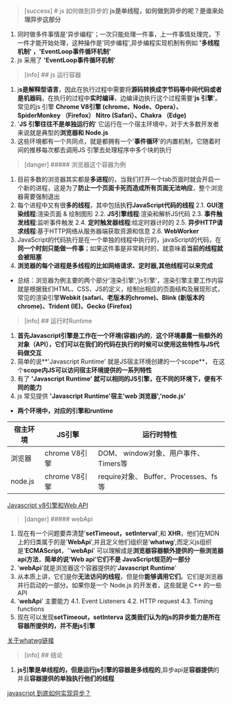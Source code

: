 >[success] #  js 如何做到异步的
**js是单线程，如何做到异步的呢？是谁来处理异步这部分**
1. 同时做多件事情是'异步编程'；一次只能处理一件事，上一件事情处理完，下一件才能开始处理，这种操作是'同步编程',异步编程实现机制有例如 **'多线程机制' ，'EventLoop事件循环机制'**
2. js 采用了 **'EventLoop事件循环机制'**
>[info] ## js 运行容器
1. j**s是解释型语言**，因此在执行过程中需要将**源码转换成字节码等中间代码或者是机器码**，在执行的过程中**实时编译**，边编译边执行这个过程需要'**js 引擎**'。常见的js 引擎 **Chrome V8引擎 (chrome、Node、Opera）、SpiderMonkey （Firefox）
  Nitro (Safari）、Chakra （Edge)**
2. '**JS 引擎往往不是单独运行的**' 它运行在一个宿主环境中，对于大多数开发者来说就是典型的**浏览器和 Node.js**
3. 这些环境都有一个共同点，就是都拥有一个'**事件循环**'的内置机制，它随着时间的推移每次都去调用JS 引擎去处理程序中多个块的执行


>[danger] ##### 浏览器这个容器为例

1.  目前多数的浏览器其实都是**多进程**的，当我们打开一个tab页面时就会开启一个新的进程，这是为了**防止一个页面卡死而造成所有页面无法响应**，整个浏览器需要强制退出
2.  每个进程中又有很**多的线程**，其中包括执**行JavaScript代码的线程**
 2.1. **GUI渲染线程**:渲染页面 & 绘制图形
 2.2. **JS引擎线程**:渲染和解析JS代码
 2.3. **事件触发线程**:监听事件触发
 2.4. **定时触发器线程**:给定时器计时的
 2.5. **异步HTTP请求线程**:基于HTTP网络从服务器端获取资源和信息
 2.6. **WebWorker**
3.  JavaScript的代码执行是在一个单独的线程中执行的，javaScript的代码，在**同一个时刻只能做一件事**；如果这件事是非常耗时的，就意味着**当前的线程就会被阻塞**
4.  **浏览器的每个进程是多线程的比如网络请求、定时器,其他线程可以来完成**

* 总结：浏览器为例主要的两个部分'渲染引擎','js引擎'，渲染引擎主要工作内容就是根据我们HTML、CSS、JS的定义，绘制出相应的页面结构及展现形式，常见的渲染引擎**Webkit (safari、老版本的chrome)、Blink (新版本的chrome)、Trident (IE)、Gecko (Firefox)**

>[info] ## 运行时Runtime
1. **首先Javascript引擎是工作在一个环境(容器)内的**，**这个环境暴露一些额外的对象（API），它们可以在我们的代码在执行的时候可以使用这些特性与JS代码做交互**
2. 简单的说**'Javascript Runtime' 就是JS宿主环境创建的一个scope**， 在这个**scope内JS可以访问宿主环境提供的一系列特性**
3. 有了 **'Javascript Runtime' 就可以相同的JS引擎，在不同的环境下，便有不同的能力**
4. js 常见提供 **'Javascript Runtime'宿主'web 浏览器','node.js'**


*   **两个环境中，对应的引擎和runtime**

| 宿主环境 | JS引擎 | 运行时特性 |
| --- | --- | --- |
| 浏览器 | chrome V8引擎 | DOM、 window对象、用户事件、Timers等 |
| node.js | chrome V8引擎 | require对象、 Buffer、Processes、fs 等 |

[Javascript v8引擎和Web API](https://stackoverflow.com/questions/59316975/the-javascript-v8-engine-and-web-apis)

>[danger]  ##### webApi

1. 现在有一个问题要弄清楚'**setTimeout，setInterval**',和 **XHR**，他们在MDN 上的归类属于的是'**WebApi**',并且定义他们组织是'**whatwg**',而定义js组织是'**ECMAScript**，''**webApi**' 可以理解成是**浏览器容器额外提供的一些浏览器api方法**，**简单的说'Web api'它们不是  JavaScript规范的一部分**
2. '**webApi**'就是浏览器这个容器提供的'**Javascript Runtime**'
3. 从本质上讲，它们是你**无法访问的线程**，但是你**能够调用它们**。它们是浏览器并行启动的一部分。如果你是一个 Node.js 的开发者，这些就是 C++ 的一些 API
4. '**webApi**' 主要能力
  4.1. Event Listeners
  4.2. HTTP request
  4.3. Timing functions
5. 现在可以发现**setTimeout，setInterva 这类我们认为的js的异步能力是所在容器所提供的，并不是js引擎**


[关于whatwg链接](https://segmentfault.com/q/1010000002408941)

>[info] ## 结论
1. **js引擎是单线程的，但是运行js引擎的容器是多线程的**,异步api是**容器提供**的并且**容器提供的单独执行他们的线程**

[javascript 到底如何实现异步？](https://www.zhihu.com/question/22852515)
 